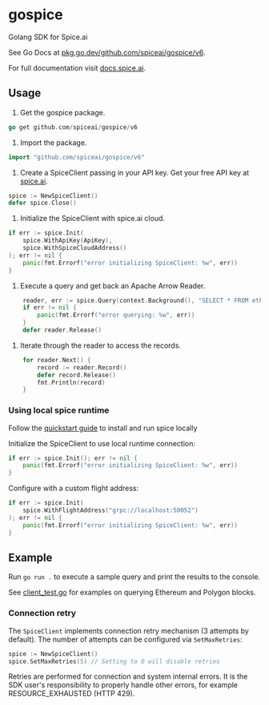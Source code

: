 # gospice

Golang SDK for Spice.ai

See Go Docs at [pkg.go.dev/github.com/spiceai/gospice/v6](https://pkg.go.dev/github.com/spiceai/gospice/v6).

For full documentation visit [docs.spice.ai](https://docs.spice.ai/sdks/go).

## Usage

1. Get the gospice package.

```go
go get github.com/spiceai/gospice/v6
```

1. Import the package.

```go
import "github.com/spiceai/gospice/v6"
```

1. Create a SpiceClient passing in your API key. Get your free API key at [spice.ai](https://spice.ai).

```go
spice := NewSpiceClient()
defer spice.Close()
```

1. Initialize the SpiceClient with spice.ai cloud.

```go
if err := spice.Init(
    spice.WithApiKey(ApiKey),
    spice.WithSpiceCloudAddress()
); err != nil {
    panic(fmt.Errorf("error initializing SpiceClient: %w", err))
}
```

1. Execute a query and get back an Apache Arrow Reader.

```go
    reader, err := spice.Query(context.Background(), "SELECT * FROM eth_recent_blocks ORDER BY number LIMIT 10")
    if err != nil {
        panic(fmt.Errorf("error querying: %w", err))
    }
    defer reader.Release()
```

1. Iterate through the reader to access the records.

```go
    for reader.Next() {
        record := reader.Record()
        defer record.Release()
        fmt.Println(record)
    }
```

### Using local spice runtime

Follow the [quickstart guide](https://github.com/spiceai/spiceai?tab=readme-ov-file#%EF%B8%8F-quickstart-local-machine) to install and run spice locally

Initialize the SpiceClient to use local runtime connection:

```go
if err := spice.Init(); err != nil {
    panic(fmt.Errorf("error initializing SpiceClient: %w", err))
}
```

Configure with a custom flight address:

```go
if err := spice.Init(
    spice.WithFlightAddress("grpc://localhost:50052")
); err != nil {
    panic(fmt.Errorf("error initializing SpiceClient: %w", err))
}
```

## Example

Run `go run .` to execute a sample query and print the results to the console.

See [client_test.go](client_test.go) for examples on querying Ethereum and Polygon blocks.

### Connection retry

The `SpiceClient` implements connection retry mechanism (3 attempts by default).
The number of attempts can be configured via `SetMaxRetries`:

```go
spice := NewSpiceClient()
spice.SetMaxRetries(5) // Setting to 0 will disable retries
```

Retries are performed for connection and system internal errors. It is the SDK user's responsibility to properly
handle other errors, for example RESOURCE_EXHAUSTED (HTTP 429).
